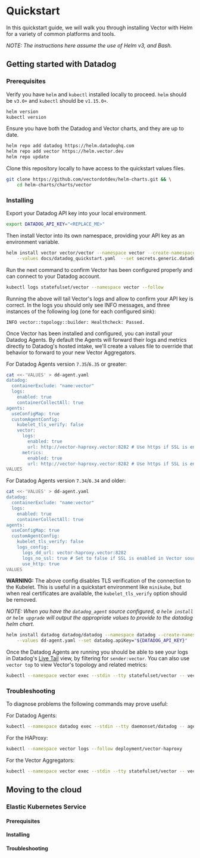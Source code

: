 # Quickstart

In this quickstart guide, we will walk you through installing Vector with Helm
for a variety of common platforms and tools.

_NOTE: The instructions here assume the use of Helm v3, and Bash._

## Getting started with Datadog

### Prerequisites

Verify you have `helm` and `kubectl` installed locally to proceed. `helm` should
be `v3.0+` and `kubectl` should be `v1.15.0+`.

```bash
helm version
kubectl version
```

Ensure you have both the Datadog and Vector charts, and they are up to date.

```bash
helm repo add datadog https://helm.datadoghq.com
helm repo add vector https://helm.vector.dev
helm repo update
```

Clone this repository locally to have access to the quickstart values files.

```bash
git clone https://github.com/vectordotdev/helm-charts.git && \
	cd helm-charts/charts/vector
```

### Installing

Export your Datadog API key into your local environment.

```bash
export DATADOG_API_KEY="<REPLACE_ME>"
```

Then install Vector into its own namespace, providing your API key as an
environment variable.

```bash
helm install vector vector/vector --namespace vector --create-namespace \
	--values docs/datadog_quickstart.yaml  --set secrets.generic.datadog_api_key="${DATADOG_API_KEY}"
```

Run the next command to confirm Vector has been configured properly and can
connect to your Datadog account.

```bash
kubectl logs statefulset/vector --namespace vector --follow
```

Running the above will tail Vector's logs and allow to confirm your API key
is correct. In the logs you should only see INFO messages, and three instances
of the following log (one for each configured sink):

```
INFO vector::topology::builder: Healthcheck: Passed.
```

Once Vector has been installed and configured, you can install your Datadog Agents.
By default the Agents will forward their logs and metrics directly to Datadog's
hosted intake, we'll create a values file to override that behavior to forward to
your new Vector Aggregators.

For Datadog Agents version `7.35`/`6.35` or greater:

```bash
cat <<-'VALUES' > dd-agent.yaml
datadog:
  containerExclude: "name:vector"
  logs:
    enabled: true
    containerCollectAll: true
agents:
  useConfigMap: true
  customAgentConfig:
    kubelet_tls_verify: false
    vector:
      logs:
        enabled: true
        url: http://vector-haproxy.vector:8282 # Use https if SSL is enabled in Vector source configuration
      metrics:
        enabled: true
        url: http://vector-haproxy.vector:8282 # Use https if SSL is enabled in Vector source configuration
VALUES
```

For Datadog Agents version `7.34`/`6.34` and older:

```bash
cat <<-'VALUES' > dd-agent.yaml
datadog:
  containerExclude: "name:vector"
  logs:
    enabled: true
    containerCollectAll: true
agents:
  useConfigMap: true
  customAgentConfig:
    kubelet_tls_verify: false
    logs_config:
      logs_dd_url: vector-haproxy.vector:8282
      logs_no_ssl: true # Set to false if SSL is enabled in Vector source configuration
      use_http: true
VALUES
```

**WARNING:** The above config disables TLS verification of the connection to the
Kubelet. This is useful in a quickstart environment like `minikube`, but when
real certificates are available, the `kubelet_tls_verify` option should be removed.

_NOTE: When you have the `datadog_agent` source configured, a `helm install` or
`helm upgrade` will output the appropriate values to provide to the datadog helm
chart._


```bash
helm install datadog datadog/datadog --namespace datadog --create-namespace \
	--values dd-agent.yaml --set datadog.apiKey="${DATADOG_API_KEY}"
```

Once the Datadog Agents are running you should be able to see your logs in
Datadog's [Live Tail](https://app.datadoghq.com/logs/livetail?query=sender%3Avector) view,
by filtering for `sender:vector`. You can also use `vector top` to view Vector's
topology and related metrics:

```bash
kubectl --namespace vector exec --stdin --tty statefulset/vector -- vector top
```

### Troubleshooting

To diagnose problems the following commands may prove useful:

For Datadog Agents:

```bash
kubectl --namespace datadog exec --stdin --tty daemonset/datadog -- agent status
```

For the HAProxy:

```bash
kubectl --namespace vector logs --follow deployment/vector-haproxy
```

For the Vector Aggregators:

```bash
kubectl --namespace vector exec --stdin --tty statefulset/vector -- vector tap internal_logs
```

## Moving to the cloud

### Elastic Kubernetes Service

#### Prerequisites

#### Installing

#### Troubleshooting
